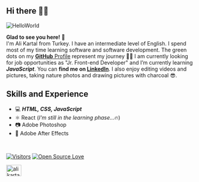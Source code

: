 
## Hi there 🙋‍♂️

![HelloWorld](https://c.tenor.com/mGgWY8RkgYMAAAAC/hello-world.gif) 

**Glad to see you here!** :star_struck: <br /> I'm Ali Kartal from Turkey. I have an intermediate level of English. I spend most of my time learning software and software development. The green dots on my [**GitHub** Profile](https://github.com/alikartalonline?tab=repositories) represent my journey :running_man: I am currently looking for job opportunities as "Jr. Front-end Developer" and I’m currently learning ***JavaScript***. You can **find me on [LinkedIn](https://www.linkedin.com/in/alikartalonline/)**. I also enjoy editing videos and pictures, taking nature photos and drawing pictures with charcoal 😎.

## Skills and Experience
* 💻 ***HTML, CSS, JavaScript***
* ⚛ React (*I'm still in the learning phase...*:fire:)
* 📷 Adobe Photoshop 
* 🎥 Adobe After Effects

<br>

[![Visitors](http://visitor-badge.glitch.me/badge?page_id=alikartalonline.visitor-badge)](https://github.com/alikartalonline) [![Open Source Love](https://badges.frapsoft.com/os/v2/open-source.svg?v=103)](https://github.com/alikartalonline)
<br />

<a href="https://www.linkedin.com/in/alikartalonline/" target="blank"><img align="center" src="https://raw.githubusercontent.com/rahuldkjain/github-profile-readme-generator/master/src/images/icons/Social/linked-in-alt.svg" alt="alikartalonline" height="30" width="40" /></a>


















<!-- ### Hi there 👋 -->

<!--
**alikartalonline/alikartalonline** is a ✨ _special_ ✨ repository because its `README.md` (this file) appears on your GitHub profile.

Here are some ideas to get you started:

- 🔭 I’m currently working on ...
- 🌱 I’m currently learning ...
- 👯 I’m looking to collaborate on ...
- 🤔 I’m looking for help with ...
- 💬 Ask me about ...
- 📫 How to reach me: ...
- 😄 Pronouns: ...
- ⚡ Fun fact: ...
-->
